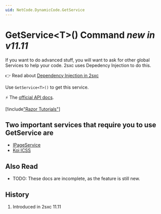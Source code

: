 ```yaml
---
uid: NetCode.DynamicCode.GetService
---
```


# GetService\<T\>() Command _new in v11.11_

If you want to do advanced stuff, you will want to ask for other global Services to help your code. 2sxc uses Depedency Injection to do this. 

👉 Read about [Dependency Injection in 2sxc](xref:NetCode.DependencyInjection.Index)

Use `GetService<T>()` to get this service. 

⚡ The [official API docs](xref:ToSic.Sxc.Code.IDynamicCode.GetService*).


[!include["Razor Tutorials"](~/shared/tutorials/razor.md)]


## Two important services that require you to use GetService are

* [IPageService](xref:NetCode.Razor.Services.IPageService)
* [Koi ICSS](xref:NetCode.Koi.Index)


## Also Read

* TODO: These docs are incomplete, as the feature is still new.

## History

1. Introduced in 2sxc 11.11
